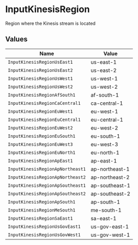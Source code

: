 # InputKinesisRegion

Region where the Kinesis stream is located


## Values

| Name                             | Value                            |
| -------------------------------- | -------------------------------- |
| `InputKinesisRegionUsEast1`      | us-east-1                        |
| `InputKinesisRegionUsEast2`      | us-east-2                        |
| `InputKinesisRegionUsWest1`      | us-west-1                        |
| `InputKinesisRegionUsWest2`      | us-west-2                        |
| `InputKinesisRegionAfSouth1`     | af-south-1                       |
| `InputKinesisRegionCaCentral1`   | ca-central-1                     |
| `InputKinesisRegionEuWest1`      | eu-west-1                        |
| `InputKinesisRegionEuCentral1`   | eu-central-1                     |
| `InputKinesisRegionEuWest2`      | eu-west-2                        |
| `InputKinesisRegionEuSouth1`     | eu-south-1                       |
| `InputKinesisRegionEuWest3`      | eu-west-3                        |
| `InputKinesisRegionEuNorth1`     | eu-north-1                       |
| `InputKinesisRegionApEast1`      | ap-east-1                        |
| `InputKinesisRegionApNortheast1` | ap-northeast-1                   |
| `InputKinesisRegionApNortheast2` | ap-northeast-2                   |
| `InputKinesisRegionApSoutheast1` | ap-southeast-1                   |
| `InputKinesisRegionApSoutheast2` | ap-southeast-2                   |
| `InputKinesisRegionApSouth1`     | ap-south-1                       |
| `InputKinesisRegionMeSouth1`     | me-south-1                       |
| `InputKinesisRegionSaEast1`      | sa-east-1                        |
| `InputKinesisRegionUsGovEast1`   | us-gov-east-1                    |
| `InputKinesisRegionUsGovWest1`   | us-gov-west-1                    |